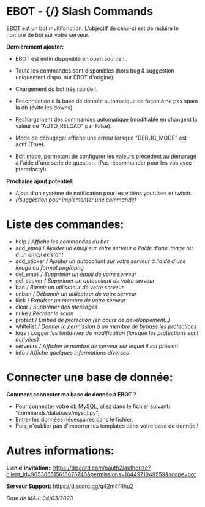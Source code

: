 # EBOT - {/} Slash Commands

EBOT est un bot multifonction. L'objectif de celui-ci est de réduire le nombre de bot sur votre serveur.

__Dernièrement ajouter:__
 - EBOT est enfin disponible en open source !.
 - Toute les commandes sont disponibles (hors bug & suggestion uniquement dispo. sur EBOT d'origine).

 - Chargement du bot très rapide !.
 - Reconnection à la base de donnée automatique de façon à ne pas spam la db (évite les downs).
 - Rechargement des commandes automatique (modifiable en changent la valeur de "AUTO_RELOAD" par False).
 - Mode de débugage: affiche une erreur lorsque "DEBUG_MODE" est actif (True).
 - Edit mode, permetant de configurer les valeurs précédent au démarage à l'aide d'une serie de question. (Pas récommander pour les vps avec pterodactyl).

__Prochaine ajout potentiel:__
 - Ajout d'un système de notification pour les vidéos youtubes et twitch.
 - *(/suggestion pour implementer une commande)*

# Liste des commandes:

- help / *Affiche les commandes du bot*
- add_emoji / *Ajouter un emoji sur votre serveur à l'aide d'une image ou d'un emoji existant* 
- add_sticker / *Ajouter un autocollant sur votre serveur à l'aide d'une image au format png/apng*
- del_emoji / *Supprimer un emoji de votre serveur*
- del_sticker / *Supprimer un autocollant de votre serveur*
- ban / *Bannir un utilisateur de votre serveur*
- unban / *Débannir un utilisateur de votre serveur*
- kick / *Expulser un membre de votre serveur*
- clear / *Supprimer des messages*
- nuke / *Recréer le salon*
- protect / *Embed de protection (en cours de developpement..)*
- whitelist / *Donner la permission à un membre de bypass les protections*
- logs / *Logger les tentatives de modification (lorsque les protections sont activées)*
- serveurs / *Afficher le nombre de serveur sur lequel il est présent*
- info / *Affiche quelques informations diverses*

# Connecter une base de donnée:

__Comment connecter ma base de donnée à EBOT ?__
 - Pour connecter votre db MySQL, allez dans le fichier suivant: "commands/database/mysql.py",
 - Entrer les données nécessaires dans le fichier,
 - Puis, n'oublier pas d'importer les templates dans votre base de donnée !

# Autres informations:

__Lien d'invitation:__: https://discord.com/oauth2/authorize?client_id=965385515618676746&permissions=1644971949559&scope=bot

__Serveur Support:__ https://discord.gg/q42m4fRhu2

*Date de MAJ: 04/03/2023*
